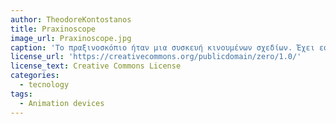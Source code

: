 ```yaml
---
author: TheodoreKontostanos
title: Praxinoscope
image_url: Praxinoscope.jpg
caption: 'Το πραξινοσκόπιο ήταν μια συσκευή κινουμένων σχεδίων. Έχει εφευρεθεί στη Γαλλία το 1877 από τον Charles-Émile Reynaud.Στην ουσία,το πραξινοσκόπιο είναι μία από τις πολλές συσκευές προ-κινηματογράφησης που παράγουν την ψευδαίσθηση της κίνησης.'
license_url: 'https://creativecommons.org/publicdomain/zero/1.0/'
license_text: Creative Commons License
categories:
  - tecnology
tags:
  - Animation devices
---
```

